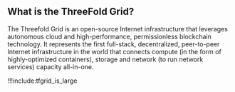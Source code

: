 ## What is the ThreeFold Grid?

The Threefold Grid is an open-source Internet infrastructure that leverages autonomous cloud and high-performance, permissionless blockchain technology. It represents the first full-stack, decentralized, peer-to-peer Internet infrastructure in the world that connects compute (in the form of highly-optimized containers), storage and network (to run network services) capacity all-in-one.

!!!include:tfgrid_is_large

